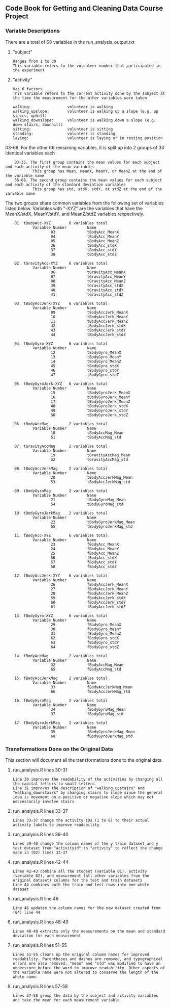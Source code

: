 ## Code Book for Getting and Cleaning Data Course Project

### Variable Descriptions

There are a total of 68 variables in the run_analysis_output.txt

01. "subject"

        Ranges from 1 to 30
        This variable refers to the volunteer number that participated in the experiment

02. "activity"

        Has 6 factors
        This variable refers to the current activity done by the subject at the time the measurement for the other variables were taken
        
        walking:                volunteer is walking
        walking_upslope:        volunteer is walking up a slope (e.g. up stairs, uphill)
        walking_downslope:      volunteer is walking down a slope (e.g. down stairs, downhill)
        sitting:                volunteer is sitting
        standing:               volunteer is standing
        laying:                 volunteer is laying or in resting position
        
03-68. For the other 66 remaining variables, it is split up into 2 groups of 33 identical variables each

        03-35. The first group contains the mean values for each subject and each activity of the mean variables
                This group has Mean, MeanX, MeanY, or MeanZ at the end of the variable name
        36-68. The second group contains the mean values for each subject and each activity of the standard deviation variables
                This group has std, stdX, stdY, ot stdZ at the end of the variable name
        
The two groups share common variables from the following set of variables listed below. Variables with "-XYZ" are the variables that have the MeanX/stdX, MeanY/stdY, and MeanZ/stdZ variables rexpectively.

        01. tBodyAcc-XYZ        6 variables total
                Variable Number         Name
                        03              tBodyAcc_MeanX
                        04              tBodyAcc_MeanY
                        05              tBodyAcc_MeanZ
                        36              tBodyAcc_stdX
                        37              tBodyAcc_stdY
                        38              tBodyAcc_stdZ
        
        02. tGravityAcc-XYZ     6 variables total
                Variable Number         Name
                        06              tGravityAcc_MeanX
                        07              tGravityAcc_MeanY
                        08              tGravityAcc_MeanZ
                        39              tGravityAcc_stdX
                        40              tGravityAcc_stdY
                        41              tGravityAcc_stdZ
        
        03. tBodyAccJerk-XYZ    6 variables total
                Variable Number         Name
                        09              tBodyAccJerk_MeanX
                        10              tBodyAccJerk_MeanY
                        11              tBodyAccJerk_MeanZ
                        42              tBodyAccJerk_stdX
                        43              tBodyAccJerk_stdY
                        44              tBodyAccJerk_stdZ
        
        04. tBodyGyro-XYZ       6 variables total
                Variable Number         Name
                        12              tBodyGyro_MeanX
                        13              tBodyGyro_MeanY
                        14              tBodyGyro_MeanZ
                        45              tBodyGyro_stdX
                        46              tBodyGyro_stdY
                        47              tBodyGyro_stdZ
        
        05. tBodyGyroJerk-XYZ   6 variables total
                Variable Number         Name
                        15              tBodyGyroJerk_MeanX
                        16              tBodyGyroJerk_MeanY
                        17              tBodyGyroJerk_MeanZ
                        48              tBodyGyroJerk_stdX
                        49              tBodyGyroJerk_stdY
                        50              tBodyGyroJerk_stdZ
        
        06. tBodyAccMag         2 variables total
                Variable Number         Name
                        18              tBodyAccMag_Mean
                        51              tBodyAccMag_std
        
        07. tGravityAccMag      2 variables total
                Variable Number         Name
                        19              tGravityAccMag_Mean
                        52              tGravityAccMag_std
        
        08. tBodyAccJerkMag     2 variables total
                Variable Number         Name
                        20              tBodyAccJerkMag_Mean
                        53              tBodyAccJerkMag_std
        
        09. tBodyGyroMag        2 variables total
                Variable Number         Name
                        21              tBodyGyroMag_Mean
                        54              tBodyGyroMag_std
        
        10. tBodyGyroJerkMag    2 variables total
                Variable Number         Name
                        22              tBodyGyroJerkMag_Mean
                        55              tBodyGyroJerkMag_std
        
        11. fBodyAcc-XYZ        6 variables total
                Variable Number         Name
                        23              fBodyAcc_MeanX
                        24              fBodyAcc_MeanY
                        25              fBodyAcc_MeanZ
                        56              fBodyAcc_stdX
                        57              fBodyAcc_stdY
                        58              fBodyAcc_stdZ
        
        12. fBodyAccJerk-XYZ    6 variables total
                Variable Number         Name
                        26              fBodyAccJerk_MeanX
                        27              fBodyAccJerk_MeanY
                        28              fBodyAccJerk_MeanZ
                        59              fBodyAccJerk_stdX
                        60              fBodyAccJerk_stdY
                        61              fBodyAccJerk_stdZ
        
        13. fBodyGyro-XYZ       6 variables total
                Variable Number         Name
                        29              fBodyGyro_MeanX
                        30              fBodyGyro_MeanY
                        31              fBodyGyro_MeanZ
                        62              fBodyGyro_stdX
                        63              fBodyGyro_stdY
                        64              fBodyGyro_stdZ
        
        14. fBodyAccMag         2 variables total
                Variable Number         Name
                        32              fBodyAccMag_Mean
                        65              fBodyAccMag_std
        
        15. fBodyAccJerkMag     2 variables total
                Variable Number         Name
                        33              fBodyAccJerkMag_Mean
                        66              fBodyAccJerkMag_std
        
        16. fBodyGyroMag        2 variables total
                Variable Number         Name
                        34              fBodyGyroMag_Mean
                        37              fBodyGyroMag_std
        
        17. fBodyGyroJerkMag    2 variables total
                Variable Number         Name
                        35              fBodyGyroJerkMag_Mean
                        68              fBodyGyroJerkMag_std

### Transformations Done on the Original Data

This section will document all the transformations done to the original data.

01. run_analysis.R lines 30-31

        Line 30 improves the readability of the activities by changing all the capital letters to small letters
        Line 31 improves the description of "walking_upstairs" and "walking_downstairs" by changing stairs to slope since the general idea is movement on a positive or negative slope which may not neccessarily involve stairs

02. run_analysis.R lines 33-37

        Lines 33-37 change the activity IDs (1 to 6) to their actual activity labels to improve readability

03. run_analysis.R lines 39-40

        Lines 39-40 change the column names of the y train dataset and y test dataset from "activityid" to "activity" to reflect the change made in (02) lines 33-37

04. run_analysis.R lines 42-44

        Lines 42-43 combine all the student (variable 01), activity (variable 02), and measurement (all other variables from the original dataset) columns for the test and train datasets
        Line 44 combines both the train and test rows into one whole dataset

05. run_analysis.R line 46

        Line 46 updates the column names for the new dataset created from (04) line 44

06. run_analysis.R lines 48-49

        Lines 48-49 extracts only the measurements on the mean and standard deviation for each measurement

07. run_analysis.R lines 51-55

        Lines 51-55 cleans up the original column names for improved readability. Parentheses and dashes are removed, and typographical errors are also removed. "mean" and "std" was modified to have an underscore before the word to improve readability. Other aspects of the variable name were not altered to conserve the length of the whole name.

08. run_analysis.R lines 57-58

        Lines 57-58 group the data by the subject and activity variables and take the mean for each measurement variable